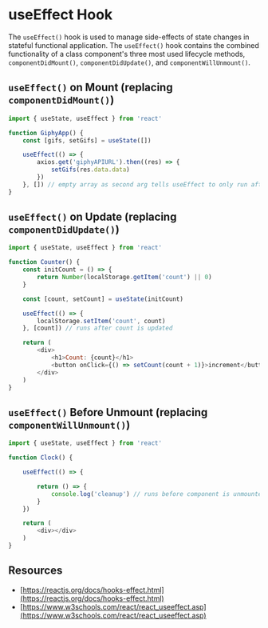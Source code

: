 # useEffect Hook

The `useEffect()` hook is used to manage side-effects of state changes in stateful functional application. The `useEffect()` hook contains the combined functionality of a class component's three most used lifecycle methods, `componentDidMount()`, `componentDidUpdate()`, and `componentWillUnmount()`. 

## `useEffect()` on Mount (replacing `componentDidMount()`)

```js
import { useState, useEffect } from 'react'

function GiphyApp() {
    const [gifs, setGifs] = useState([])

    useEffect(() => { 
        axios.get('giphyAPIURL').then((res) => {
            setGifs(res.data.data)
        })
    }, []) // empty array as second arg tells useEffect to only run after initial render
}
```

## `useEffect()` on Update (replacing `componentDidUpdate()`)

```js
import { useState, useEffect } from 'react'

function Counter() {
    const initCount = () => {
        return Number(localStorage.getItem('count') || 0)
    }

    const [count, setCount] = useState(initCount)

    useEffect(() => {
        localStorage.setItem('count', count)
    }, [count]) // runs after count is updated

    return (
        <div>
            <h1>Count: {count}</h1>
            <button onClick={() => setCount(count + 1)}>increment</button>
        </div>
    )
}
```

## `useEffect()` Before Unmount (replacing `componentWillUnmount()`)

```js
import { useState, useEffect } from 'react'

function Clock() {

    useEffect(() => {

        return () => {
            console.log('cleanup') // runs before component is unmounted
        }
    })

    return (
        <div></div>
    )
}
```

## Resources

* [https://reactjs.org/docs/hooks-effect.html](https://reactjs.org/docs/hooks-effect.html)
* [https://www.w3schools.com/react/react_useeffect.asp](https://www.w3schools.com/react/react_useeffect.asp)